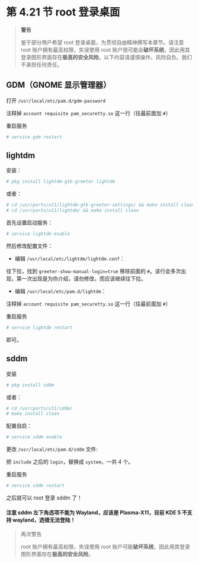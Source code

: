 # 第 4.21 节 root 登录桌面

> **警告**
>
> 鉴于部分用户希望 root 登录桌面，为贯彻自由精神撰写本章节。请注意 root 账户拥有最高权限，失误使用 root 账户很可能会**破坏系统**，因此用其登录图形界面存在**极高的安全风险**。以下内容请谨慎操作，风险自负。我们不承担任何责任。

## GDM（GNOME 显示管理器）

打开 `/usr/local/etc/pam.d/gdm-password`

注释掉 `account requisite pam_securetty.so` 这一行（往最前面加 `#`）

重启服务

```sh
# service gdm restart
```

## lightdm

安装：

```sh
# pkg install lightdm-gtk-greeter lightdm
```

或者：

```sh
# cd /usr/ports/x11/lightdm-gtk-greeter-settings/ && make install clean
# cd /usr/ports/x11/lightdm/ && make install clean
```

首先设置启动服务：

```sh
# service lightdm enable
```

然后修改配置文件：

- 编辑 `/usr/local/etc/lightdm/lightdm.conf`：

往下拉，找到 `greeter-show-manual-login=true` 移除前面的 `#`。该行会多次出现，第一次出现是为你介绍，请勿修改，而应该继续往下拉。

- 编辑 `/usr/local/etc/pam.d/lightdm`：

注释掉 `account requisite pam_securetty.so` 这一行（往最前面加 `#`）

重启服务

```sh
# service lightdm restart
```

即可。

## sddm

安装

```sh
# pkg install sddm
```

或者：

```sh
# cd /usr/ports/x11/sddm/
# make install clean
```

配置自启：

```sh
# service sddm enable
```

更改 `/usr/local/etc/pam.d/sddm` 文件:

把 `include` 之后的 `login`，替换成 `system`，一共 4 个。

重启服务

```sh
# service sddm restart
```

之后就可以 root 登录 sddm 了！

#### 注意 sddm 左下角选项不能为 Wayland，应该是 Plasma-X11，目前 KDE 5 不支持 wayland，选错无法登陆！

> 再次警告
>
> root 账户拥有最高权限，失误使用 root 账户可能**破坏系统**，因此用其登录图形界面存在**极高的安全风险**。
